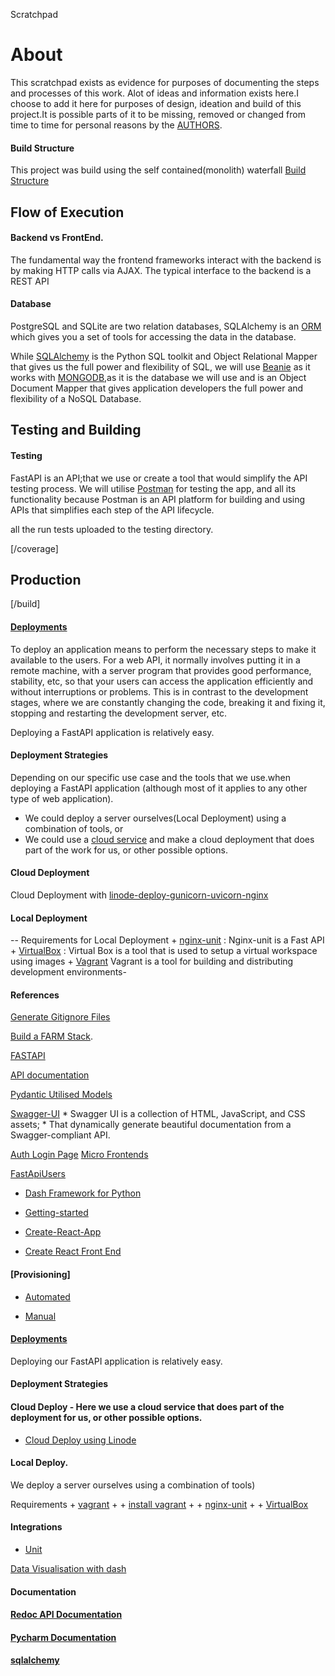 Scratchpad

# About

This scratchpad exists as evidence for purposes of documenting the steps and processes of this work. Alot of ideas and information exists here.I choose to add it here for purposes of design, ideation and build of this project.It is possible parts of it to be missing, removed or changed from time to time for personal reasons by the [AUTHORS](#).

#### Build Structure

This project was build using the self contained(monolith) waterfall [Build Structure](./docs/buildstructure.md)

## Flow of Execution

#### Backend vs FrontEnd.

The fundamental way the frontend frameworks interact with the backend is by making HTTP calls via AJAX. The typical interface to the backend is a REST API

#### Database

PostgreSQL and SQLite are two relation databases, SQLAlchemy is an [ORM](##addlinkhere) which gives you a set of tools for accessing the data in the database.

While [SQLAlchemy](#addlinkhere) is the Python SQL toolkit and Object Relational Mapper that gives us the full power and flexibility of SQL, we will use [Beanie](#addlinkhere) as it works with [MONGODB](#addlinkhere),as it is the database we will use and is an Object Document Mapper that gives application developers the full power and flexibility of a NoSQL Database.

## Testing and Building

#### Testing

FastAPI is an API;that we use or create a tool that would simplify the API testing process. We will utilise [Postman](https://en.wikipedia.org/wiki/Postman_(software)) for testing the app, and all its functionality because Postman is an API platform for building and using APIs that simplifies each step of the API lifecycle.

all the run tests uploaded to the testing directory.

\[/coverage\]

## Production

\[/build\]

#### [Deployments](https://fastapi.tiangolo.com/deployment/)

To deploy an application means to perform the necessary steps to make it available to the users. For a web API, it normally involves putting it in a remote machine, with a server program that provides good performance, stability, etc, so that your users can access the application efficiently and without interruptions or problems. This is in contrast to the development stages, where we are constantly changing the code, breaking it and fixing it, stopping and restarting the development server, etc.

Deploying a FastAPI application is relatively easy.

#### Deployment Strategies

Depending on our specific use case and the tools that we use.when deploying a FastAPI application (although most of it applies to any other type of web application).

-   We could deploy a server ourselves(Local Deployment) using a combination of tools, or
-   We could use a [cloud service](#addlinkshere) and make a cloud deployment that does part of the work for us, or other possible options.

#### Cloud Deployment

Cloud Deployment with [linode-deploy-gunicorn-uvicorn-nginx](https://christophergs.com/tutorials/ultimate-fastapi-tutorial-pt-6b-linode-deploy-gunicorn-uvicorn-nginx/)

#### Local Deployment

-- Requirements for Local Deployment + [nginx-unit](https://unit.nginx.org/howto/fastapi/) : Nginx-unit is a Fast API + [VirtualBox](#) : Virtual Box is a tool that is used to setup a virtual workspace using images + [Vagrant](#addvagrantlinkshere) Vagrant is a tool for building and distributing development environments-

#### References

[Generate Gitignore Files](#addlinkhere)

[Build a FARM Stack](#addlinkhere).

[FASTAPI](#addlinkhere)

[API documentation](https://github.com/swagger-api/swagger-ui)

[Pydantic Utilised Models](https://docs.pydantic.dev/latest/concepts/models/)

[Swagger-UI](https://github.com/swagger-api/swagger-ui) \* Swagger UI is a collection of HTML, JavaScript, and CSS assets; \* That dynamically generate beautiful documentation from a Swagger-compliant API.

[Auth Login Page](https://dev.to/athulcajay/fastapi-auth-login-page-48po) [Micro Frontends](https://www.telerik.com/blogs/building-micro-frontends)

[FastApiUsers](https://fastapi-users.github.io/fastapi-users)

-   [Dash Framework for Python](http://www.dash.plotly.com)

-   [Getting-started](https://create-react-app.dev/docs/getting-started/)

-   [Create-React-App](https://github.com/facebook/create-react-app)

-   [Create React Front End](https://christophergs.com/tutorials/ultimate-fastapi-tutorial-pt-12-react-js-frontend/#theory)

#### [Provisioning]

-   [Automated](#)

-   [Manual](#)

#### [Deployments](https://fastapi.tiangolo.com/deployment/)

Deploying our FastAPI application is relatively easy.

#### Deployment Strategies

#### Cloud Deploy - Here we use a cloud service that does part of the deployment for us, or other possible options.

-   [Cloud Deploy using Linode](https://christophergs.com/tutorials/ultimate-fastapi-tutorial-pt-6b-linode-deploy-gunicorn-uvicorn-nginx/)

#### Local Deploy.

We deploy a server ourselves using a combination of tools)

Requirements + [vagrant](https://github.com/hashicorp/vagrant) + + [install vagrant](https://developer.hashicorp.com/vagrant/install) + + [nginx-unit](https://unit.nginx.org/howto/fastapi/) + + [VirtualBox](#)

#### Integrations

-   [Unit](https://unit.nginx.org/howto/integration/)

[Data Visualisation with dash](https://dash.plotly.com/)

#### Documentation

#### [Redoc API Documentation](https://github.com/Redocly/redoc)

#### [Pycharm Documentation](https://www.jetbrains.com/help/pycharm/set-up-a-git-repository.html)

#### [sqlalchemy](https://www.sqlalchemy.org/)